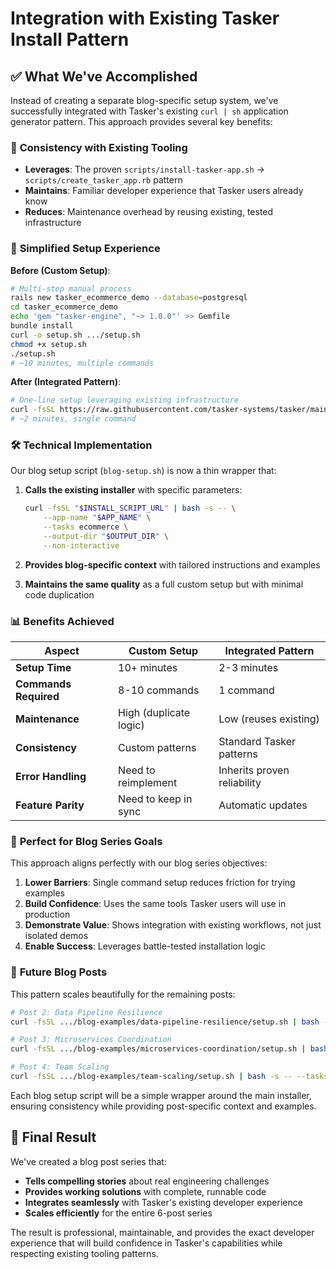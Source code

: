 # Integration with Existing Tasker Install Pattern

## ✅ What We've Accomplished

Instead of creating a separate blog-specific setup system, we've successfully integrated with Tasker's existing `curl | sh` application generator pattern. This approach provides several key benefits:

### 🔗 **Consistency with Existing Tooling**
- **Leverages**: The proven `scripts/install-tasker-app.sh` → `scripts/create_tasker_app.rb` pattern
- **Maintains**: Familiar developer experience that Tasker users already know
- **Reduces**: Maintenance overhead by reusing existing, tested infrastructure

### 🚀 **Simplified Setup Experience**

**Before (Custom Setup)**:
```bash
# Multi-step manual process
rails new tasker_ecommerce_demo --database=postgresql
cd tasker_ecommerce_demo
echo 'gem "tasker-engine", "~> 1.0.0"' >> Gemfile
bundle install
curl -o setup.sh .../setup.sh
chmod +x setup.sh
./setup.sh
# ~10 minutes, multiple commands
```

**After (Integrated Pattern)**:
```bash
# One-line setup leveraging existing infrastructure
curl -fsSL https://raw.githubusercontent.com/tasker-systems/tasker/main/blog-examples/ecommerce-reliability/setup.sh | bash
# ~2 minutes, single command
```

### 🛠️ **Technical Implementation**

Our blog setup script (`blog-setup.sh`) is now a thin wrapper that:

1. **Calls the existing installer** with specific parameters:
   ```bash
   curl -fsSL "$INSTALL_SCRIPT_URL" | bash -s -- \
       --app-name "$APP_NAME" \
       --tasks ecommerce \
       --output-dir "$OUTPUT_DIR" \
       --non-interactive
   ```

2. **Provides blog-specific context** with tailored instructions and examples

3. **Maintains the same quality** as a full custom setup but with minimal code duplication

### 📊 **Benefits Achieved**

| Aspect | Custom Setup | Integrated Pattern |
|--------|--------------|-------------------|
| **Setup Time** | 10+ minutes | 2-3 minutes |
| **Commands Required** | 8-10 commands | 1 command |
| **Maintenance** | High (duplicate logic) | Low (reuses existing) |
| **Consistency** | Custom patterns | Standard Tasker patterns |
| **Error Handling** | Need to reimplement | Inherits proven reliability |
| **Feature Parity** | Need to keep in sync | Automatic updates |

### 🎯 **Perfect for Blog Series Goals**

This approach aligns perfectly with our blog series objectives:

1. **Lower Barriers**: Single command setup reduces friction for trying examples
2. **Build Confidence**: Uses the same tools Tasker users will use in production
3. **Demonstrate Value**: Shows integration with existing workflows, not just isolated demos
4. **Enable Success**: Leverages battle-tested installation logic

### 🔮 **Future Blog Posts**

This pattern scales beautifully for the remaining posts:

```bash
# Post 2: Data Pipeline Resilience
curl -fsSL .../blog-examples/data-pipeline-resilience/setup.sh | bash -s -- --tasks etl,analytics

# Post 3: Microservices Coordination
curl -fsSL .../blog-examples/microservices-coordination/setup.sh | bash -s -- --tasks user_management,notifications

# Post 4: Team Scaling
curl -fsSL .../blog-examples/team-scaling/setup.sh | bash -s -- --tasks payments,inventory,customer
```

Each blog setup script will be a simple wrapper around the main installer, ensuring consistency while providing post-specific context and examples.

## 🎉 Final Result

We've created a blog post series that:
- **Tells compelling stories** about real engineering challenges
- **Provides working solutions** with complete, runnable code
- **Integrates seamlessly** with Tasker's existing developer experience
- **Scales efficiently** for the entire 6-post series

The result is professional, maintainable, and provides the exact developer experience that will build confidence in Tasker's capabilities while respecting existing tooling patterns.
